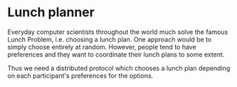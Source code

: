 # Lunch planner

Everyday computer scientists throughout the world much solve the famous Lunch 
Problem, i.e. choosing a lunch plan. One approach would be to simply choose 
entirely at random. However, people tend to have preferences and they want to 
coordinate their lunch plans to some extent.

Thus we need a distributed protocol which chooses a lunch plan depending on each 
participant's preferences for the options.
